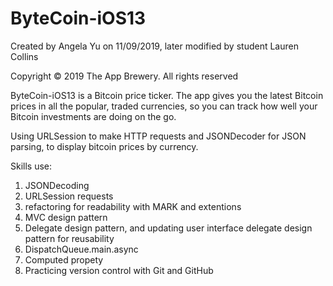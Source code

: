 # ByteCoin-iOS13

Created by Angela Yu on 11/09/2019, later modified by student Lauren Collins 

Copyright © 2019 The App Brewery. All rights reserved 

ByteCoin-iOS13 is a Bitcoin price ticker. 
The app gives you the latest Bitcoin prices in all the popular, 
traded currencies, so you can track how well your Bitcoin investments are doing on the go.

Using URLSession to make HTTP requests and JSONDecoder for JSON parsing, to display bitcoin prices by currency. 

Skills use: 

1. JSONDecoding 
2. URLSession requests 
3. refactoring for readability with MARK and extentions 
4. MVC design pattern
5. Delegate design pattern, and updating user interface delegate design pattern for reusability 
6. DispatchQueue.main.async
7. Computed propety
8. Practicing version control with Git and GitHub
